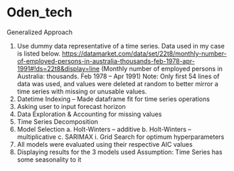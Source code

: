 # Oden_tech
Generalized Approach

1)	Use dummy data representative of a time series. Data used in my case is listed below.
https://datamarket.com/data/set/22t8/monthly-number-of-employed-persons-in-australia-thousands-feb-1978-apr-1991#!ds=22t8&display=line
(Monthly number of employed persons in Australia: thousands. Feb 1978 – Apr 1991)
Note: Only first 54 lines of data was used, and values were deleted at random to better mirror a time series with missing  or unusable values.
2)	Datetime Indexing – Made dataframe fit for time series operations
3)	Asking user to input forecast horizon
4)	Data Exploration & Accounting for missing values
5)	Time Series Decomposition
6)	Model Selection
a.	Holt-Winters – additive	
b.	Holt-Winters – multiplicative 
c.	SARIMAX
i.	Grid Search for optimum hyperparameters
7)	All models were evaluated using their respective AIC values
8)	Displaying results for the 3 models used
Assumption: Time Series has some seasonality to it

